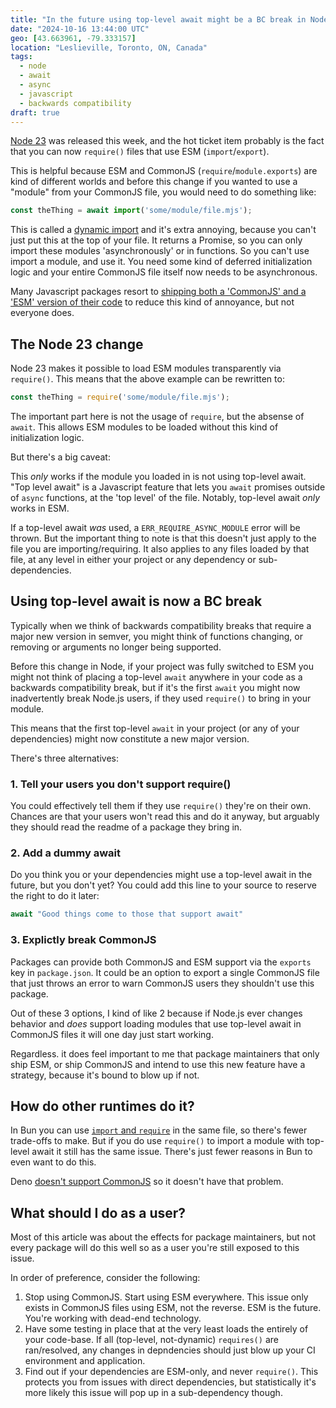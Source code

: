 ```yaml
---
title: "In the future using top-level await might be a BC break in Node"
date: "2024-10-16 13:44:00 UTC"
geo: [43.663961, -79.333157]
location: "Leslieville, Toronto, ON, Canada"
tags:
  - node
  - await
  - async
  - javascript
  - backwards compatibility
draft: true
---
```


[Node 23][1] was released this week, and the hot ticket item probably is the
fact that you can now `require()` files that use ESM (`import`/`export`).

This is helpful because ESM and CommonJS (`require`/`module.exports`) are kind
of different worlds and before this change if you wanted to use a "module"
from your CommonJS file, you would need to do something like:

```javascript
const theThing = await import('some/module/file.mjs');
```

This is called a [dynamic import][2] and it's extra annoying, because you
can't just put this at the top of your file. It returns a Promise, so you
can only import these modules 'asynchronously' or in functions. So you can't
use import a module, and use it. You need some kind of deferred initialization
logic and your entire CommonJS file itself now needs to be asynchronous.

Many Javascript packages resort to [shipping both a 'CommonJS' and a 'ESM'
version of their code][3] to reduce this kind of annoyance, but not everyone
does.

## The Node 23 change

Node 23 makes it possible to load ESM modules transparently via `require()`.
This means that the above example can be rewritten to:

```javascript
const theThing = require('some/module/file.mjs');
```

The important part here is not the usage of `require`, but the absense of
`await`. This allows ESM modules to be loaded without this kind of
initialization logic.

But there's a big caveat:

This _only_ works if the module you loaded in is not using top-level await.
"Top level await" is a Javascript feature that lets you `await` promises outside
of `async` functions, at the 'top level' of the file. Notably, top-level await
_only_ works in ESM.

If a top-level await _was_ used, a `ERR_REQUIRE_ASYNC_MODULE` error will be
thrown. But the important thing to note is that this doesn't just apply to
the file you are importing/requiring. It also applies to any files loaded
by that file, at any level in either your project or any dependency or
sub-dependencies.

## Using top-level await is now a BC break

Typically when we think of backwards compatibility breaks that require a major
new version in semver, you might think of functions changing, or removing or
arguments no longer being supported.

Before this change in Node, if your project was fully switched to ESM you might
not think of placing a top-level `await` anywhere in your code as a backwards
compatibility break, but if it's the first `await` you might now inadvertently
break Node.js users, if they used `require()` to bring in your module.

This means that the first top-level `await` in your project (or any of your
dependencies) might now constitute a new major version.

There's three alternatives:

### 1. Tell your users you don't support require()

You could effectively tell them if they use `require()` they're on their own.
Chances are that your users won't read this and do it anyway, but arguably they
should read the readme of a package they bring in.

### 2. Add a dummy await

Do you think you or your dependencies might use a top-level await in the
future, but you don't yet? You could add this line to your source to reserve
the right to do it later:

```javascript
await "Good things come to those that support await"
```

### 3. Explictly break CommonJS

Packages can provide both CommonJS and ESM support via the `exports` key in
`package.json`. It could be an option to export a single CommonJS file that
just throws an error to warn CommonJS users they shouldn't use this package.


Out of these 3 options, I kind of like 2 because if Node.js ever changes
behavior and _does_ support loading modules that use top-level await in
CommonJS files it will one day just start working.

Regardless. it does feel important to me that package maintainers that only
ship ESM, or ship CommonJS and intend to use this new feature have a
strategy, because it's bound to blow up if not.

## How do other runtimes do it?

In Bun you can use [`import` and `require`][5] in the same file, so there's
fewer trade-offs to make. But if you do use `require()` to import a module
with top-level await it still has the same issue. There's just fewer reasons
in Bun to even want to do this.

Deno [doesn't support CommonJS][5] so it doesn't have that problem. 

## What should I do as a user?

Most of this article was about the effects for package maintainers, but not every
package will do this well so as a user you're still exposed to this issue.

In order of preference, consider the following:

1. Stop using CommonJS. Start using ESM everywhere. This issue only exists in CommonJS
   files using ESM, not the reverse. ESM is the future. You're working with dead-end
   technology.
2. Have some testing in place that at the very least loads the entirely of your code-base. If all (top-level, not-dynamic) `requires()` are ran/resolved, any changes in depndencies should just blow up your CI environment and application.
3. Find out if your dependencies are ESM-only, and never `require()`. This protects
   you from issues with direct dependencies, but statistically it's more likely this issue will pop up in a sub-dependency though.



[1]: https://nodejs.org/en/blog/release/v23.0.0
[2]: https://developer.mozilla.org/en-US/docs/Web/JavaScript/Reference/Operators/import
[3]: https://evertpot.com/universal-commonjs-esm-typescript-packages/
[4]: https://semver.org/
[5]: https://docs.deno.com/runtime/tutorials/cjs_to_esm/
